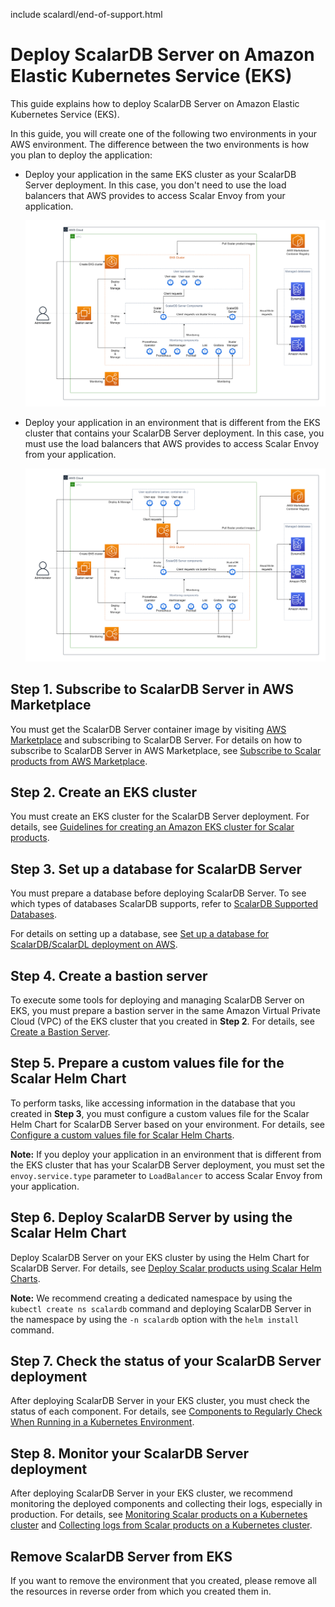include scalardl/end-of-support.html

# Deploy ScalarDB Server on Amazon Elastic Kubernetes Service (EKS)

This guide explains how to deploy ScalarDB Server on Amazon Elastic Kubernetes Service (EKS).

In this guide, you will create one of the following two environments in your AWS environment. The difference between the two environments is how you plan to deploy the application:

* Deploy your application in the same EKS cluster as your ScalarDB Server deployment. In this case, you don't need to use the load balancers that AWS provides to access Scalar Envoy from your application.

  ![image](./images/png/EKS_ScalarDB_Server_App_In_Cluster.drawio.png)  

* Deploy your application in an environment that is different from the EKS cluster that contains your ScalarDB Server deployment. In this case, you must use the load balancers that AWS provides to access Scalar Envoy from your application.

  ![image](./images/png/EKS_ScalarDB_Server_App_Out_Cluster.drawio.png)  

## Step 1. Subscribe to ScalarDB Server in AWS Marketplace

You must get the ScalarDB Server container image by visiting [AWS Marketplace](https://aws.amazon.com/marketplace/pp/prodview-rzbuhxgvqf4d2) and subscribing to ScalarDB Server. For details on how to subscribe to ScalarDB Server in AWS Marketplace, see [Subscribe to Scalar products from AWS Marketplace](./AwsMarketplaceGuide.md#subscribe-to-scalar-products-from-aws-marketplace).

## Step 2. Create an EKS cluster

You must create an EKS cluster for the ScalarDB Server deployment. For details, see [Guidelines for creating an Amazon EKS cluster for Scalar products](./CreateEKSClusterForScalarProducts.md).

## Step 3. Set up a database for ScalarDB Server

You must prepare a database before deploying ScalarDB Server. To see which types of databases ScalarDB supports, refer to [ScalarDB Supported Databases](https://github.com/scalar-labs/scalardb/blob/master/docs/scalardb-supported-databases.md).

For details on setting up a database, see [Set up a database for ScalarDB/ScalarDL deployment on AWS](./SetupDatabaseForAWS.md).

## Step 4. Create a bastion server

To execute some tools for deploying and managing ScalarDB Server on EKS, you must prepare a bastion server in the same Amazon Virtual Private Cloud (VPC) of the EKS cluster that you created in **Step 2**. For details, see [Create a Bastion Server](./CreateBastionServer.md).

## Step 5. Prepare a custom values file for the Scalar Helm Chart

To perform tasks, like accessing information in the database that you created in **Step 3**, you must configure a custom values file for the Scalar Helm Chart for ScalarDB Server based on your environment. For details, see [Configure a custom values file for Scalar Helm Charts](https://github.com/scalar-labs/helm-charts/blob/main/docs/configure-custom-values-file.md).

**Note:** If you deploy your application in an environment that is different from the EKS cluster that has your ScalarDB Server deployment, you must set the `envoy.service.type` parameter to `LoadBalancer` to access Scalar Envoy from your application.

## Step 6. Deploy ScalarDB Server by using the Scalar Helm Chart

Deploy ScalarDB Server on your EKS cluster by using the Helm Chart for ScalarDB Server. For details, see [Deploy Scalar products using Scalar Helm Charts](https://github.com/scalar-labs/helm-charts/blob/main/docs/how-to-deploy-scalar-products.md).

**Note:** We recommend creating a dedicated namespace by using the `kubectl create ns scalardb` command and deploying ScalarDB Server in the namespace by using the `-n scalardb` option with the `helm install` command.

## Step 7. Check the status of your ScalarDB Server deployment

After deploying ScalarDB Server in your EKS cluster, you must check the status of each component. For details, see [Components to Regularly Check When Running in a Kubernetes Environment](./RegularCheck.md).

## Step 8. Monitor your ScalarDB Server deployment

After deploying ScalarDB Server in your EKS cluster, we recommend monitoring the deployed components and collecting their logs, especially in production. For details, see [Monitoring Scalar products on a Kubernetes cluster](./K8sMonitorGuide.md) and [Collecting logs from Scalar products on a Kubernetes cluster](./K8sLogCollectionGuide.md).

## Remove ScalarDB Server from EKS

If you want to remove the environment that you created, please remove all the resources in reverse order from which you created them in.
